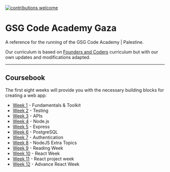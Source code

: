 [![contributions welcome](https://img.shields.io/badge/contributions-welcome-brightgreen.svg?style=flat)](https://github.com/GSG-CA/curriculam/issues)

# GSG Code Academy Gaza

A reference for the running of the GSG Code Academy | Palestine.

Our curriculum is based on [Founders and Coders](http://www.foundersandcoders.com) curriculum but with our own updates and modifications adapted.


---

## Coursebook

The first eight weeks will provide you with the necessary building blocks for creating a web app:

- [Week 1](https://github.com/GSG-CA/curriculum/blob/main/coursebook/week-1/README.md) - Fundamentals & Toolkit
- [Week 2](https://github.com/GSG-CA/curriculum/blob/main/coursebook/week-2/README.md) - Testing
- [Week 3](https://github.com/GSG-CA/curriculum/blob/main/coursebook/week-3/README.md) - APIs
- [Week 4](https://github.com/GSG-CA/curriculum/blob/main/coursebook/week-4/README.md) - Node.js
- [Week 5](https://github.com/GSG-CA/curriculum/blob/main/coursebook/week-5/README.md) - Express
- [Week 6](https://github.com/GSG-CA/curriculum/blob/main/coursebook/week-6/README.md) - PostgreSQL
- [Week 7](https://github.com/GSG-CA/curriculum/blob/main/coursebook/week-7/README.md) - Authentication
- [Week 8](https://github.com/GSG-CA/curriculum/blob/main/coursebook/week-8/README.md) - NodeJS Extra Topics
- [Week 9](https://github.com/GSG-CA/curriculum/blob/main/coursebook/week-9/README.md) - Reading Week
- [Week 10](https://github.com/GSG-CA/curriculum/blob/main/coursebook/week-10/README.md) - React Week
- [Week 11](https://github.com/GSG-CA/curriculum/blob/main/coursebook/week-11/README.md) - React project week
- [Week 12](https://github.com/GSG-CA/curriculum/blob/main/coursebook/week-12/README.md) - Advance React Week

